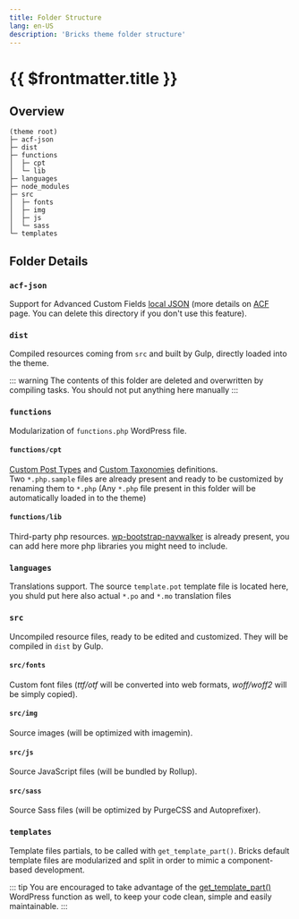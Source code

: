 ```yaml
---
title: Folder Structure
lang: en-US
description: 'Bricks theme folder structure'
---
```


# {{ $frontmatter.title }}

## Overview

```
(theme root)
├─ acf-json
├─ dist
├─ functions
│  ├─ cpt
│  └─ lib
├─ languages
├─ node_modules
├─ src
│  ├─ fonts
│  ├─ img
│  ├─ js
│  └─ sass
└─ templates
```

## Folder Details

### `acf-json`

Support for Advanced Custom Fields [local JSON](https://www.advancedcustomfields.com/resources/local-json/) (more details on [ACF](/integrations/acf) page. You can delete this directory if you don't use this feature).
### `dist`

Compiled resources coming from `src` and built by Gulp, directly loaded into the theme.

::: warning
The contents of this folder are deleted and overwritten by compiling tasks. You should not put anything here manually
:::


### `functions`

Modularization of `functions.php` WordPress file.

#### `functions/cpt`

[Custom Post Types](https://developer.wordpress.org/reference/functions/register_post_type/) and [Custom Taxonomies](https://developer.wordpress.org/reference/functions/register_taxonomy/) definitions.   
Two `*.php.sample` files are already present and ready to be customized by renaming them to `*.php` (Any `*.php` file present in this folder will be automatically loaded in to the theme)

#### `functions/lib`

Third-party php resources. [wp-bootstrap-navwalker](https://github.com/wp-bootstrap/wp-bootstrap-navwalker) is already present, you can add here more php libraries you might need to include.

### `languages`

Translations support. The source `template.pot` template file is located here, you shuld put here also actual `*.po` and `*.mo` translation files 

### `src`

Uncompiled resource files, ready to be edited and customized. They will be compiled in `dist` by Gulp.

#### `src/fonts`

Custom font files (*ttf/otf* will be converted into web formats, *woff/woff2* will be simply copied).

#### `src/img`

Source images (will be optimized with imagemin).

#### `src/js`

Source JavaScript files (will be bundled by Rollup).
    
#### `src/sass`

Source Sass files (will be optimized by PurgeCSS and Autoprefixer).

### `templates`

Template files partials, to be called with `get_template_part()`. Bricks default template files are modularized and split in order to mimic a component-based development.

::: tip
You are encouraged to take advantage of the [get_template_part()](https://developer.wordpress.org/reference/functions/get_template_part/) WordPress function as well, to keep your code clean, simple and easily maintainable.
:::